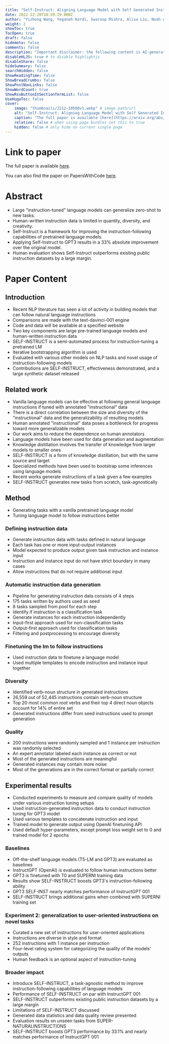 ```yaml
---
title: "Self-Instruct: Aligning Language Model with Self Generated Instructions"
date: 2022-12-20T18:59:19.000Z
author: "Yizhong Wang, Yeganeh Kordi, Swaroop Mishra, Alisa Liu, Noah A. Smith, Daniel Khashabi, Hannaneh Hajishirzi"
weight: 2
showToc: true
TocOpen: true
draft: false
hidemeta: false
comments: false
description: "Important disclaimer: the following content is AI-generated, please make sure to fact check the presented information by reading the full paper."
disableHLJS: true # to disable highlightjs
disableShare: false
hideSummary: false
searchHidden: false
ShowReadingTime: false
ShowBreadCrumbs: false
ShowPostNavLinks: false
ShowWordCount: true
ShowRssButtonInSectionTermList: false
UseHugoToc: false
cover:
    image: "thumbnails/2212-10560v1.webp" # image path/url
    alt: "Self-Instruct: Aligning Language Model with Self Generated Instructions" # alt text
    caption: "The full paper is available [here](https://arxiv.org/abs/2212.10560)." # display caption under cover
    relative: false # when using page bundles set this to true
    hidden: false # only hide on current single page
---
```


# Link to paper
The full paper is available [here](https://arxiv.org/abs/2212.10560).

You can also find the paper on PapersWithCode [here](https://paperswithcode.com/paper/self-instruct-aligning-language-model-with).

# Abstract
- Large "instruction-tuned" language models can generalize zero-shot to new tasks.
- Human-written instruction data is limited in quantity, diversity, and creativity.
- Self-Instruct is a framework for improving the instruction-following capabilities of pretrained language models.
- Applying Self-Instruct to GPT3 results in a 33% absolute improvement over the original model.
- Human evaluation shows Self-Instruct outperforms existing public instruction datasets by a large margin.

# Paper Content

## Introduction
- Recent NLP literature has seen a lot of activity in building models that can follow natural language instructions
- Comparisons are made with the text-davinci-001 engine
- Code and data will be available at a specified website
- Two key components are large pre-trained language models and human-written instruction data
- SELF-INSTRUCT is a semi-automated process for instruction-tuning a pretrained LM
- Iterative bootstrapping algorithm is used
- Evaluated with various other models on NLP tasks and novel usage of instruction-following models
- Contributions are SELF-INSTRUCT, effectiveness demonstrated, and a large synthetic dataset released

## Related work
- Vanilla language models can be effective at following general language instructions if tuned with annotated "instructional" data
- There is a direct correlation between the size and diversity of the "instructional" data and the generalizability of resulting models
- Human annotated "instructional" data poses a bottleneck for progress toward more generalizable models
- Our work aims to reduce the dependence on human annotators
- Language models have been used for data generation and augmentation
- Knowledge distillation involves the transfer of knowledge from larger models to smaller ones
- SELF-INSTRUCT is a form of knowledge distillation, but with the same source and target
- Specialized methods have been used to bootstrap some inferences using language models
- Recent works generate instructions of a task given a few examples
- SELF-INSTRUCT generates new tasks from scratch, task-agnostically

## Method
- Generating tasks with a vanilla pretrained language model
- Tuning language model to follow instructions better

### Defining instruction data
- Generate instruction data with tasks defined in natural language
- Each task has one or more input-output instances
- Model expected to produce output given task instruction and instance input
- Instruction and instance input do not have strict boundary in many cases
- Allow instructions that do not require additional input

### Automatic instruction data generation
- Pipeline for generating instruction data consists of 4 steps
- 175 tasks written by authors used as seed
- 8 tasks sampled from pool for each step
- Identify if instruction is a classification task
- Generate instances for each instruction independently
- Input-first approach used for non-classification tasks
- Output-first approach used for classification tasks
- Filtering and postprocessing to encourage diversity

### Finetuning the lm to follow instructions
- Used instruction data to finetune a language model
- Used multiple templates to encode instruction and instance input together

### Diversity
- Identified verb-noun structure in generated instructions
- 26,559 out of 52,445 instructions contain verb-noun structure
- Top 20 most common root verbs and their top 4 direct noun objects account for 14% of entire set
- Generated instructions differ from seed instructions used to prompt generation

### Quality
- 200 instructions were randomly sampled and 1 instance per instruction was randomly selected
- An expert annotator labeled each instance as correct or not
- Most of the generated instructions are meaningful
- Generated instances may contain more noise
- Most of the generations are in the correct format or partially correct

## Experimental results
- Conducted experiments to measure and compare quality of models under various instruction tuning setups
- Used instruction-generated instruction data to conduct instruction tuning for GPT3 model
- Used various templates to concatenate instruction and input
- Trained model to generate output using OpenAI finetuning API
- Used default hyper-parameters, except prompt loss weight set to 0 and trained model for 2 epochs

### Baselines
- Off-the-shelf language models (T5-LM and GPT3) are evaluated as baselines
- InstructGPT (OpenAI) is evaluated to follow human instructions better
- GPT3 is finetuned with T0 and SUPERNI training data
- Results show SELF-INSTRUCT boosts GPT3's instruction-following ability
- GPT3 SELF-INST nearly matches performance of InstructGPT 001
- SELF-INSTRUCT brings additional gains when combined with SUPERNI training set

### Experiment 2: generalization to user-oriented instructions on novel tasks
- Curated a new set of instructions for user-oriented applications
- Instructions are diverse in style and format
- 252 instructions with 1 instance per instruction
- Four-level rating system for categorizing the quality of the models' outputs
- Human feedback is an optional aspect of instruction-tuning

### Broader impact
- Introduce SELF-INSTRUCT, a task-agnostic method to improve instruction-following capabilities of language models
- Performance of SELF-INSTRUCT on par with InstructGPT 001
- SELF-INSTRUCT outperforms existing public instruction datasets by a large margin
- Limitations of SELF-INSTRUCT discussed
- Generated data statistics and data quality review presented
- Evaluation results on unseen tasks from SUPER-NATURALINSTRUCTIONS
- SELF-INSTRUCT boosts GPT3 performance by 33.1% and nearly matches performance of InstructGPT 001
